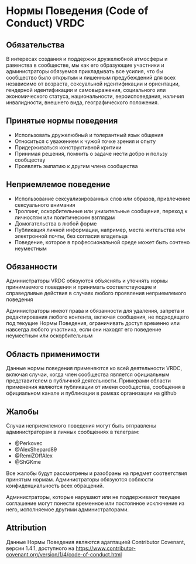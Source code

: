 # Нормы Поведения (Code of Conduct) VRDC

## Обязательства
  В интересах создания и поддержки дружелюбной атмосферы и равенства в сообществе, мы как его образующие участники и администраторы обязуемся прикладывать все усилия, что бы сообщество было открытым и лишенным предубеждений для всех независимо от возраста, сексуальной идентификации и ориентации, гендерной идентификации и самовыражения, социального или экономического статуса, национальности, вероисповедания, наличия инвалидности, внешнего вида, географического положения.

## Принятые нормы поведения
  - Использовать дружелюбный и толерантный язык общения
  - Относиться с уважением к чужой точке зрения и опыту
  - Придерживаться конструктивной критики
  - Принимая решения, помнить о задаче нести добро и пользу сообществу
  - Проявлять эмпатию к другим члена сообщества

## Неприемлемое поведение
  - Использование сексуализированных слов или образов, привлечение сексуального внимания
  - Троллинг, оскорбительные или унизительные сообщения, переход к личностям или политическим взглядам
  - Домогательства в любой форме
  - Публикация личной информации, например, места жительства или электронной почты, без согласия владельца
  - Поведение, которое в профессиональной среде может быть сочтено неуместным

## Обязанности
  Администраторы VRDC обязуются объяснять и уточнять нормы принимаемого поведения и принимать соответствующие и справедливые действия в случаях любого проявления неприемлемого поведения

  Администраторы имеют права и обязанности для удаления, запрета и редактирования любого контента, включая сообщения, не подходящего под текущие Нормы Поведения, ограничивать доступ временно или навсегда любого участника, если они находят его поведение неуместным или оскорбительным

## Область применимости
  Данные нормы поведения применяются ко всей деятельности VRDC, включая случаи, когда член сообщества является официальным представителем в публичной деятельности. Примерами области применения являются публикации от имени сообщества, сообщения в официальном канале и публикации в рамках организации на github

## Жалобы
  Случаи неприемлемого поведения могут быть отправлены администраторам в личных сообщениях в телеграм:
  - @Perkovec
  - @AlexShepard89
  - @RemiZOffAlex
  - @ShGKme

  Все жалобы будут рассмотрены и разобраны на предмет соответствия принятым нормам. Администраторы обязуются соблюсти конфиденциальность всех обращений.

  Администраторы, которые нарушают или не поддерживают текущее соглашение могут понести временное или постоянное исключение из него, исполняемое другими администраторами.

## Attribution
  Данные Нормы Поведения являются адаптацией Contributor Covenant, версии 1.4.1, доступного на https://www.contributor-covenant.org/version/1/4/code-of-conduct.html

